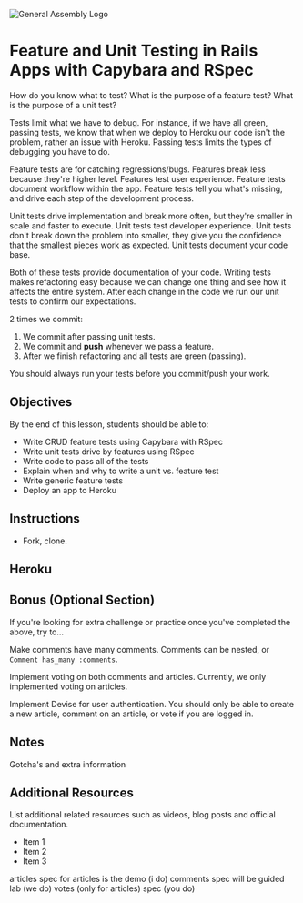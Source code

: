 ![General Assembly Logo](http://i.imgur.com/ke8USTq.png)

# Feature and Unit Testing in Rails Apps with Capybara and RSpec

How do you know what to test? What is the purpose of a feature test? What is the purpose of a unit test?

Tests limit what we have to debug. For instance, if we have all green, passing tests, we know that when we deploy to Heroku our code isn't the problem, rather an issue with Heroku. Passing tests limits the types of debugging you have to do.

Feature tests are for catching regressions/bugs. Features break less because they're higher level. Features test user experience. Feature tests document workflow within the app. Feature tests tell you what's missing, and drive each step of the development process.

Unit tests drive implementation and break more often, but they're smaller in scale and faster to execute. Unit tests test developer experience. Unit tests don't break down the problem into smaller, they give you the confidence that the smallest pieces work as expected. Unit tests document your code base.

Both of these tests provide documentation of your code. Writing tests makes refactoring easy because we can change one thing and see how it affects the entire system. After each change in the code we run our unit tests to confirm our expectations.

2 times we commit:

1. We commit after passing unit tests.
1. We commit and **push** whenever we pass a feature.
1. After we finish refactoring and all tests are green (passing).

You should always run your tests before you commit/push your work.

## Objectives

By the end of this lesson, students should be able to:

* Write CRUD feature tests using Capybara with RSpec
* Write unit tests drive by features using RSpec
* Write code to pass all of the tests
* Explain when and why to write a unit vs. feature test
* Write generic feature tests
* Deploy an app to Heroku

## Instructions

* Fork, clone.

## Heroku




## Bonus (Optional Section)

If you're looking for extra challenge or practice once you've completed the above, try to...

Make comments have many comments. Comments can be nested, or `Comment has_many :comments`.

Implement voting on both comments and articles. Currently, we only implemented voting on articles.

Implement Devise for user authentication. You should only be able to create a new article, comment on an article, or vote if you are logged in.

## Notes

Gotcha's and extra information

## Additional Resources

List additional related resources such as videos, blog posts and official documentation.

- Item 1
- Item 2
- Item 3


articles spec for articles is the demo (i do)
comments spec will be guided lab (we do)
votes (only for articles) spec (you do)

